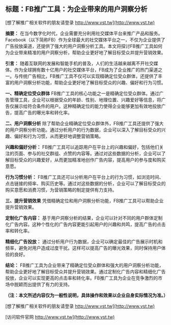 ## **标题：FB推广工具：为企业带来的用户洞察分析**

[想了解推广相关软件的朋友请登录 http://www.vst.tw](http://www.vst.tw)

**摘要：**
在当今数字化时代，企业需要充分利用社交媒体平台来推广产品和服务。Facebook（以下简称FB）作为全球最大的社交媒体平台之一，不仅为企业提供了广告投放渠道，还提供了强大的用户洞察分析工具。本文将探讨FB推广工具如何为企业带来精准的用户洞察分析，帮助企业更好地了解目标受众并提升营销效果。

**引言：**
随着互联网的发展和智能手机的普及，人们的生活越来越离不开社交媒体。作为全球拥有数十亿用户的社交媒体平台，FB成为了企业推广的热门渠道之一。与传统广告相比，FB推广工具不仅可以实现精确定位受众群体，还提供了丰富的用户洞察分析功能，帮助企业更好地了解目标受众的兴趣、偏好和行为习惯。

**一、精确定位受众群体**
FB推广工具的核心功能之一是精确定位受众群体。通过广告管理工具，企业可以根据受众的年龄、性别、地理位置、兴趣爱好等信息，将广告仅展示给符合条件的用户。这种精确定位的能力使得企业能够更加有效地投放广告，提高广告的曝光率和转化率。

**二、用户洞察分析**
除了帮助企业精确定位受众群体外，FB推广工具还提供了强大的用户洞察分析功能。通过分析用户的行为数据，企业可以深入了解目标受众的兴趣、偏好和行为习惯，从而更好地调整营销策略。

**兴趣和偏好分析：**
FB推广工具可以追踪用户在平台上的兴趣和偏好，包括他们关注的页面、参与的社交群组、点赞的内容等。通过对这些数据的分析，企业可以了解目标受众的兴趣爱好，从而更加精准地创作广告内容，提高用户的参与度和购买意愿。

**行为习惯分析：**
FB推广工具还可以分析用户在平台上的行为习惯，如浏览时间、点击链接的频率、购买历史等。通过对这些数据的分析，企业可以了解目标受众的购买意愿和消费习惯，为营销策略的制定提供有力支持。

**三、提升营销效果**
凭借精确定位和用户洞察分析功能，FB推广工具可以帮助企业提升营销效果。

**定制化广告内容：**
基于用户洞察分析的结果，企业可以针对不同的用户群体定制化广告内容。这种个性化的广告内容更能引起用户的兴趣和共鸣，提高广告的点击率和转化率。

**精细化广告投放：**
通过分析用户行为数据，企业可以确定最佳的广告展示时机和频率，避免对用户造成过度干扰。这样可以提高广告的曝光效果，同时保持用户体验的良好。

**结论：**
FB推广工具为企业带来了精确定位受众群体和强大的用户洞察分析功能，帮助企业更好地了解目标受众并提升营销效果。通过定制化广告内容和精细化广告投放，企业可以实现更高的点击率和转化率。FB推广工具为企业在竞争激烈的市场中脱颖而出提供了有力的支持。

**（注：本文所述内容仅为一般性说明，具体操作和效果以企业自身实际情况为准。）**

[想了解推广相关软件的朋友请登录 http://www.vst.tw](http://www.vst.tw)


[访问软件官网 http://www.vst.tw](http://www.vst.tw)
